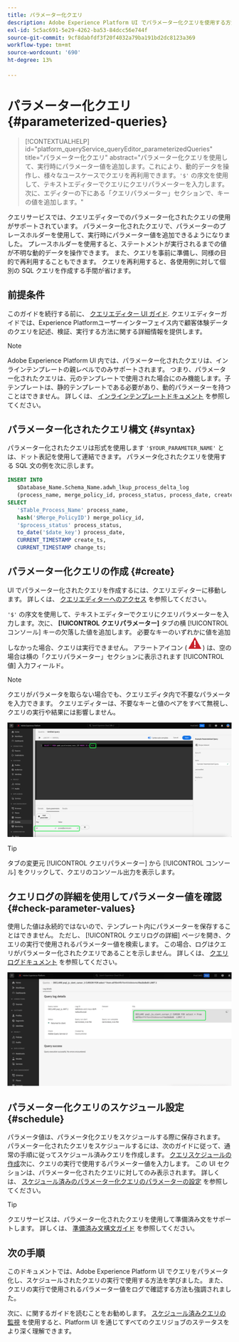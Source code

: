 ```yaml
---
title: パラメーター化クエリ
description: Adobe Experience Platform UI でパラメーター化クエリを使用する方法について説明します。
exl-id: 5c5ac691-5e29-4262-ba53-84dcc56e744f
source-git-commit: 9cf8dabfdf3f20f4032a79ba191bd2dc8123a369
workflow-type: tm+mt
source-wordcount: '690'
ht-degree: 13%

---
```


# パラメーター化クエリ {#parameterized-queries}

>[!CONTEXTUALHELP]
>id="platform_queryService_queryEditor_parameterizedQueries"
>title="パラメーター化クエリ"
>abstract="パラメーター化クエリを使用して、実行時にパラメーター値を追加します。これにより、動的データを操作し、様々なユースケースでクエリを再利用できます。`'$'` の序文を使用して、テキストエディターでクエリにクエリパラメーターを入力します。次に、エディターの下にある「クエリパラメーター」セクションで、キーの値を追加します。"

クエリサービスでは、クエリエディターでのパラメーター化されたクエリの使用がサポートされています。 パラメーター化されたクエリで、パラメーターのプレースホルダーを使用して、実行時にパラメーター値を追加できるようになりました。 プレースホルダーを使用すると、ステートメントが実行されるまでの値が不明な動的データを操作できます。 また、クエリを事前に準備し、同様の目的で再利用することもできます。 クエリを再利用すると、各使用例に対して個別の SQL クエリを作成する手間が省けます。

## 前提条件

このガイドを続行する前に、 [クエリエディター UI ガイド](./user-guide.md). クエリエディターガイドでは、Experience Platformユーザーインターフェイス内で顧客体験データのクエリを記述、検証、実行する方法に関する詳細情報を提供します。

>[!NOTE]
>
>Adobe Experience Platform UI 内では、パラメーター化されたクエリは、インラインテンプレートの親レベルでのみサポートされます。 つまり、パラメーター化されたクエリは、元のテンプレートで使用された場合にのみ機能します。子テンプレートは、静的テンプレートである必要があり、動的パラメーターを持つことはできません。 詳しくは、 [インラインテンプレートドキュメント](../key-concepts/inline-templates.md) を参照してください。

## パラメーター化されたクエリ構文 {#syntax}

パラメーター化されたクエリは形式を使用します `'$YOUR_PARAMETER_NAME'` とは、ドット表記を使用して連結できます。 パラメータ化されたクエリを使用する SQL 文の例を次に示します。

```sql
INSERT INTO
   $Database_Name.Schema_Name.adwh_lkup_process_delta_log
   (process_name, merge_policy_id, process_status, process_date, create_ts, change_ts)
SELECT
   '$Table_Process_Name' process_name,
   hash('$Merge_PolicyID') merge_policy_id,
   '$process_status' process_status,
   to_date('$date_key') process_date,
   CURRENT_TIMESTAMP create_ts,
   CURRENT_TIMESTAMP change_ts;
```

## パラメーター化クエリの作成 {#create}

UI でパラメーター化されたクエリを作成するには、クエリエディターに移動します。 詳しくは、 [クエリエディターへのアクセス](./user-guide.md#accessing-query-editor) を参照してください。

`'$'` の序文を使用して、テキストエディターでクエリにクエリパラメーターを入力します。次に、 **[!UICONTROL クエリパラメーター]** タブの横 [!UICONTROL コンソール] キーの欠落した値を追加します。 必要なキーのいずれかに値を追加しなかった場合、クエリは実行できません。 アラートアイコン (![アラートアイコン。](../images/ui/parameterized-queries/alert-icon.png)) は、空の場合は横の「クエリパラメーター」セクションに表示されます [!UICONTROL 値] 入力フィールド。

>[!NOTE]
>
>クエリがパラメータを取らない場合でも、クエリエディタ内で不要なパラメータを入力できます。 クエリエディターは、不要なキーと値のペアをすべて無視し、クエリの実行や結果には影響しません。

![パラメーター化されたクエリと「クエリパラメーター」セクションがハイライト表示されたクエリエディター。](../images/ui/parameterized-queries/parameterized-query.png)

>[!TIP]
>
>タブの変更元 [!UICONTROL クエリパラメーター] から [!UICONTROL コンソール] をクリックして、クエリのコンソール出力を表示します。

## クエリログの詳細を使用してパラメーター値を確認 {#check-parameter-values}

使用した値は永続的ではないので、テンプレート内にパラメーターを保存することはできません。 ただし、 [!UICONTROL クエリログの詳細] ページを開き、クエリの実行で使用されるパラメーター値を検索します。 この場合、ログはクエリがパラメーター化されたクエリであることを示しません。 詳しくは、 [クエリログドキュメント](./query-logs.md) を参照してください。

![クエリログビューでは、詳細セクションでパラメータ化されたクエリの SQL が強調表示されます。](../images/ui/parameterized-queries/parameterized-query-logs.png)

<!-- improve screenshot above ^ I am waiting for a scheduled run to complete -->

## パラメーター化クエリのスケジュール設定 {#schedule}

パラメータ値は、パラメータ化クエリをスケジュールする際に保存されます。 パラメーター化されたクエリをスケジュールするには、次のガイドに従って、通常の手順に従ってスケジュール済みクエリを作成します。 [クエリスケジュールの作成](./query-schedules.md#create-schedule)次に、クエリの実行で使用するパラメーター値を入力します。 この UI セクションは、パラメーター化されたクエリに対してのみ表示されます。 詳しくは、 [スケジュール済みのパラメーター化クエリのパラメーターの設定](./query-schedules.md#set-parameters) を参照してください。

>[!TIP]
>
>クエリサービスは、パラメーター化されたクエリを使用して準備済み文をサポートします。 詳しくは、 [準備済み文構文ガイド](../sql/prepared-statements.md) を参照してください。

## 次の手順

このドキュメントでは、Adobe Experience Platform UI でクエリをパラメータ化し、スケジュールされたクエリの実行で使用する方法を学びました。 また、クエリの実行で使用されるパラメーター値をログで確認する方法も強調されました。

次に、に関するガイドを読むことをお勧めします。 [スケジュール済みクエリの監視](./monitor-queries.md) を使用すると、Platform UI を通じてすべてのクエリジョブのステータスをより深く理解できます。
